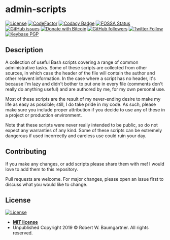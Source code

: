 # admin-scripts

[![License](https://img.shields.io/badge/License-MIT-blue.svg)](http://badges.mit-license.org)
[![CodeFactor](https://www.codefactor.io/repository/github/rwbaumg/admin-scripts/badge)](https://www.codefactor.io/repository/github/rwbaumg/admin-scripts)
[![Codacy Badge](https://api.codacy.com/project/badge/Grade/6a90171058e74801a0baf909d4888bbc)](https://www.codacy.com/app/rwbaumg/admin-scripts?utm_source=github.com&amp;utm_medium=referral&amp;utm_content=rwbaumg/admin-scripts&amp;utm_campaign=Badge_Grade)
[![FOSSA Status](https://app.fossa.io/api/projects/git%2Bgithub.com%2Frwbaumg%2Fadmin-scripts.svg?type=shield)](https://app.fossa.io/projects/git%2Bgithub.com%2Frwbaumg%2Fadmin-scripts?ref=badge_shield)
[![GitHub issues](https://img.shields.io/github/issues-raw/rwbaumg/admin-scripts.svg?label=open%20issues&logo=github&style=flat)](https://github.com/rwbaumg/admin-scripts/issues)
[![Donate with Bitcoin](https://en.cryptobadges.io/badge/micro/14JFg2GrXM4b45G68s53zEh4sqptHEmRfY)](https://en.cryptobadges.io/donate/14JFg2GrXM4b45G68s53zEh4sqptHEmRfY)
[![GitHub followers](https://img.shields.io/github/followers/rwbaumg.svg?label=follow%20%40rwbaumg&logo=github&style=flat)](https://github.com/rwbaumg)
[![Twitter Follow](https://img.shields.io/twitter/follow/rwbaumg.svg?color=blue&logo=twitter&style=flat)](https://twitter.com/intent/follow?screen_name=rwbaumg)
[![Keybase PGP](https://img.shields.io/keybase/pgp/rbaumg.svg?color=blue&label=pgp&style=flat)](https://keybase.io/rbaumg)

## Description
A collection of useful Bash scripts covering a range of common administrative
tasks. Some of these scripts are collected from other sources, in which case
the header of the file will contain the author and other relavent information.
In the case where a script has no header, it's because I'm lazy and didn't
bother to put one in every file (comments don't really do anything useful)
and are authored by me, for my own personal use.

Most of these scripts are the result of my never-ending desire to make my
life as easy as possible; still, I do take pride in my code. As such, please
make sure you include proper attribution if you decide to use any of these
in a project or production environment.

Note that these scripts were never really intended to be public, so do not
expect any warranties of any kind. Some of these scripts can be extremely
dangerous if used incorrectly and careless use could ruin your day.

## Contributing
If you make any changes, or add scripts please share them with me! I would love to add them to this repository.

Pull requests are welcome. For major changes, please open an issue first to discuss what you would like to change.

## License
[![License](http://img.shields.io/:license-mit-blue.svg?style=flat-square)](http://badges.mit-license.org)

- **[MIT license](http://opensource.org/licenses/mit-license.php)**
- Unpublished Copyright 2019 © Robert W. Baumgartner. All rights reserved.
